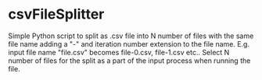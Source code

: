 # csvFileSplitter

Simple Python script to split as .csv file into N number of files with the same file name adding a "-" and iteration number extension to the
file name. E.g. input file name "file.csv" becomes file-0.csv, file-1.csv etc.. Select N number of files for the split as a part of the input process when running the file.
